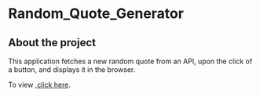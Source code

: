 # Random_Quote_Generator

## About the project
This application fetches a new random quote from an API, upon the click of a button, and displays it in the browser.

To view ,[click here](https://ritikaranjan151.github.io/Quote_Generator/).

